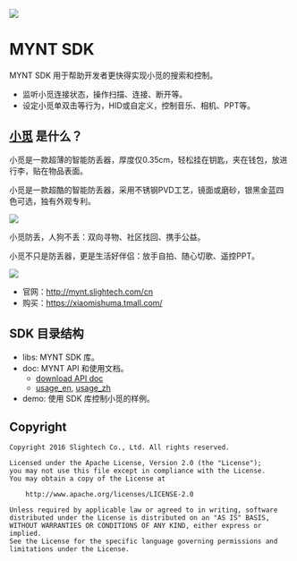 
![](https://raw.githubusercontent.com/slightech/MYNT-SDK-Android/master/static/slide_mynt.png)

[MYNT]: https://mynt.slightech.com/

# MYNT SDK

MYNT SDK 用于帮助开发者更快得实现小觅的搜索和控制。

* 监听小觅连接状态，操作扫描、连接、断开等。
* 设定小觅单双击等行为，HID或自定义，控制音乐、相机、PPT等。

## [小觅][MYNT] 是什么？

小觅是一款超薄的智能防丢器，厚度仅0.35cm，轻松挂在钥匙，夹在钱包，放进行李，贴在物品表面。

小觅是一款超酷的智能防丢器，采用不锈钢PVD工艺，镜面或磨砂，银黑金蓝四色可选，独有外观专利。

![](https://raw.githubusercontent.com/slightech/MYNT-SDK-Android/master/static/colorful.png)

小觅防丢，人狗不丢：双向寻物、社区找回、携手公益。

小觅不只是防丢器，更是生活好伴侣：放手自拍、随心切歌、遥控PPT。

![](https://raw.githubusercontent.com/slightech/MYNT-SDK-Android/master/static/slide-ctr-photo.png)

- 官网：http://mynt.slightech.com/cn 
- 购买：https://xiaomishuma.tmall.com/

## SDK 目录结构

* libs: MYNT SDK 库。
* doc: MYNT API 和使用文档。
    - [download API doc](https://github.com/slightech/MYNT-SDK-Android/raw/master/doc/mynt-sdk-doc-1.1.2.zip)
    - [usage_en](https://github.com/slightech/MYNT-SDK-Android/blob/master/doc/usage_en.md), [usage_zh](https://github.com/slightech/MYNT-SDK-Android/blob/master/doc/usage_zh.md)
* demo: 使用 SDK 库控制小觅的样例。

## Copyright

    Copyright 2016 Slightech Co., Ltd. All rights reserved.

    Licensed under the Apache License, Version 2.0 (the "License");
    you may not use this file except in compliance with the License.
    You may obtain a copy of the License at

        http://www.apache.org/licenses/LICENSE-2.0

    Unless required by applicable law or agreed to in writing, software
    distributed under the License is distributed on an "AS IS" BASIS,
    WITHOUT WARRANTIES OR CONDITIONS OF ANY KIND, either express or implied.
    See the License for the specific language governing permissions and
    limitations under the License.
